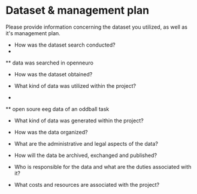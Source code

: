# Dataset & management plan

Please provide information concerning the dataset you utilized, as well as it's management plan.

* How was the dataset search conducted?
* 
** data was searched in openneuro

* How was the dataset obtained?

* What kind of data was utilized within the project?
* 
** open soure eeg data of an oddball task

* What kind of data was generated within the project?

* How was the data organized?

* What are the administrative and legal aspects of the data?

* How will the data be archived, exchanged and published?

* Who is responsible for the data and what are the duties associated with it?

* What costs and resources are associated with the project?
